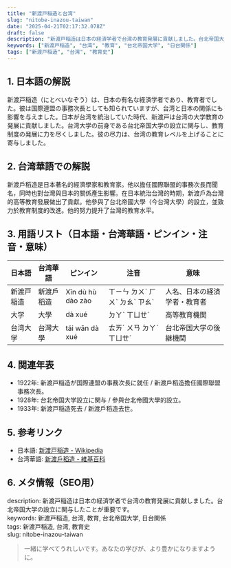 ```yaml
---
title: "新渡戸稲造と台湾"
slug: "nitobe-inazou-taiwan"
date: "2025-04-21T02:17:32.078Z"
draft: false
description: "新渡戸稲造は日本の経済学者で台湾の教育発展に貢献しました。台北帝国大学の設立に関与したことが重要です。"
keywords: ["新渡戸稲造", "台湾", "教育", "台北帝国大学", "日台関係"]
tags: ["新渡戸稲造", "台湾", "教育史"]
---
```


## 1. 日本語の解説  
新渡戸稲造（にとべいなぞう）は、日本の有名な経済学者であり、教育者でした。彼は国際連盟の事務次長としても知られていますが、台湾と日本の関係にも影響を与えました。日本が台湾を統治していた時代、新渡戸は台湾の大学教育の発展に貢献しました。台湾大学の前身である台北帝国大学の設立に関与し、教育制度の発展に力を尽くしました。彼の尽力は、台湾の教育レベルを上げることに寄与しました。

## 2. 台湾華語での解説  
新渡戶稻造是日本著名的經濟學家和教育家。他以擔任國際聯盟的事務次長而聞名，同時也對台灣與日本的關係產生影響。在日本統治台灣的時期，新渡戶為台灣的高等教育發展做出了貢獻。他參與了台北帝國大學（今台灣大學）的設立，並致力於教育制度的改進。他的努力提升了台灣的教育水平。

## 3. 用語リスト（日本語・台湾華語・ピンイン・注音・意味）

| 日本語          | 台湾華語            | ピンイン            | 注音       | 意味                           |
|----------------|-------------------|------------------|----------|------------------------------|
| 新渡戸稲造       | 新渡戶稻造          | Xīn dù hù dào zào | ㄒㄧㄣ ㄉㄨˋ ㄏㄨˋ ㄉㄠˋ ㄗㄠˋ | 人名、日本の経済学者・教育者   |
| 大学             | 大學                | dà xué            | ㄉㄚˋ ㄒㄩㄝˊ | 高等教育機関                      |
| 台湾大学         | 台灣大學            | tái wān dà xué    | ㄊㄞˊ ㄨㄢ ㄉㄚˋ ㄒㄩㄝˊ | 台北帝国大学の後継機関           |

## 4. 関連年表

- 1922年: 新渡戸稲造が国際連盟の事務次長に就任 / 新渡戶稻造擔任國際聯盟事務次長。
- 1928年: 台北帝国大学設立に関与 / 參與台北帝國大學的設立。
- 1933年: 新渡戸稲造死去 / 新渡戶稻造去世。

## 5. 参考リンク

- 日本語: [新渡戸稲造 - Wikipedia](https://ja.wikipedia.org/wiki/新渡戸稻造)
- 台湾華語: [新渡戶稻造 - 維基百科](https://zh.wikipedia.org/wiki/新渡戶稻造)

## 6. メタ情報（SEO用）  
description: 新渡戸稲造は日本の経済学者で台湾の教育発展に貢献しました。台北帝国大学の設立に関与したことが重要です。  
keywords: 新渡戸稲造, 台湾, 教育, 台北帝国大学, 日台関係  
tags: 新渡戸稲造, 台湾, 教育史  
slug: nitobe-inazou-taiwan

> 一緒に学べてうれしいです。あなたの学びが、より豊かになりますように。